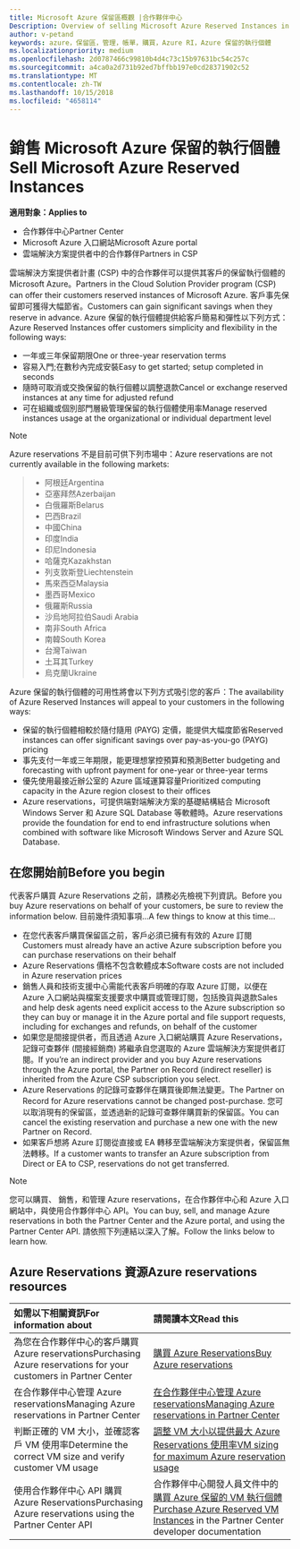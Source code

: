 ```yaml
---
title: Microsoft Azure 保留區概觀 |合作夥伴中心
Description: Overview of selling Microsoft Azure Reserved Instances in CSP.
author: v-petand
keywords: azure，保留區，管理，帳單，購買，Azure RI，Azure 保留的執行個體
ms.localizationpriority: medium
ms.openlocfilehash: 2d0787466c99810b4d4c73c15b97631bc54c257c
ms.sourcegitcommit: a4ca0a2d731b92ed7bffbb197e0cd28371902c52
ms.translationtype: MT
ms.contentlocale: zh-TW
ms.lasthandoff: 10/15/2018
ms.locfileid: "4658114"
---
```

# <a name="sell-microsoft-azure-reserved-instances"></a><span data-ttu-id="4441c-103">銷售 Microsoft Azure 保留的執行個體</span><span class="sxs-lookup"><span data-stu-id="4441c-103">Sell Microsoft Azure Reserved Instances</span></span> 

**<span data-ttu-id="4441c-104">適用對象：</span><span class="sxs-lookup"><span data-stu-id="4441c-104">Applies to</span></span>**

-  <span data-ttu-id="4441c-105">合作夥伴中心</span><span class="sxs-lookup"><span data-stu-id="4441c-105">Partner Center</span></span>
-  <span data-ttu-id="4441c-106">Microsoft Azure 入口網站</span><span class="sxs-lookup"><span data-stu-id="4441c-106">Microsoft Azure portal</span></span>
-  <span data-ttu-id="4441c-107">雲端解決方案提供者中的合作夥伴</span><span class="sxs-lookup"><span data-stu-id="4441c-107">Partners in CSP</span></span>

<span data-ttu-id="4441c-108">雲端解決方案提供者計畫 (CSP) 中的合作夥伴可以提供其客戶的保留執行個體的 Microsoft Azure。</span><span class="sxs-lookup"><span data-stu-id="4441c-108">Partners in the Cloud Solution Provider program (CSP) can offer their customers reserved instances of Microsoft Azure.</span></span> <span data-ttu-id="4441c-109">客戶事先保留即可獲得大幅節省。</span><span class="sxs-lookup"><span data-stu-id="4441c-109">Customers can gain significant savings when they reserve in advance.</span></span> <span data-ttu-id="4441c-110">Azure 保留的執行個體提供給客戶簡易和彈性以下列方式：</span><span class="sxs-lookup"><span data-stu-id="4441c-110">Azure Reserved Instances offer customers simplicity and flexibility in the following ways:</span></span>

-   <span data-ttu-id="4441c-111">一年或三年保留期限</span><span class="sxs-lookup"><span data-stu-id="4441c-111">One or three-year reservation terms</span></span> 
-   <span data-ttu-id="4441c-112">容易入門;在數秒內完成安裝</span><span class="sxs-lookup"><span data-stu-id="4441c-112">Easy to get started; setup completed in seconds</span></span> 
-   <span data-ttu-id="4441c-113">隨時可取消或交換保留的執行個體以調整退款</span><span class="sxs-lookup"><span data-stu-id="4441c-113">Cancel or exchange reserved instances at any time for adjusted refund</span></span> 
-   <span data-ttu-id="4441c-114">可在組織或個別部門層級管理保留的執行個體使用率</span><span class="sxs-lookup"><span data-stu-id="4441c-114">Manage reserved instances usage at the organizational or individual department level</span></span> 

> [!NOTE]  
> <span data-ttu-id="4441c-115">Azure reservations 不是目前可供下列市場中：</span><span class="sxs-lookup"><span data-stu-id="4441c-115">Azure reservations are not currently available in the following markets:</span></span>
  
> * <span data-ttu-id="4441c-116">阿根廷</span><span class="sxs-lookup"><span data-stu-id="4441c-116">Argentina</span></span>
> * <span data-ttu-id="4441c-117">亞塞拜然</span><span class="sxs-lookup"><span data-stu-id="4441c-117">Azerbaijan</span></span>
> * <span data-ttu-id="4441c-118">白俄羅斯</span><span class="sxs-lookup"><span data-stu-id="4441c-118">Belarus</span></span>
> * <span data-ttu-id="4441c-119">巴西</span><span class="sxs-lookup"><span data-stu-id="4441c-119">Brazil</span></span>
> * <span data-ttu-id="4441c-120">中國</span><span class="sxs-lookup"><span data-stu-id="4441c-120">China</span></span>
> * <span data-ttu-id="4441c-121">印度</span><span class="sxs-lookup"><span data-stu-id="4441c-121">India</span></span>
> * <span data-ttu-id="4441c-122">印尼</span><span class="sxs-lookup"><span data-stu-id="4441c-122">Indonesia</span></span>
> * <span data-ttu-id="4441c-123">哈薩克</span><span class="sxs-lookup"><span data-stu-id="4441c-123">Kazakhstan</span></span>
> * <span data-ttu-id="4441c-124">列支敦斯登</span><span class="sxs-lookup"><span data-stu-id="4441c-124">Liechtenstein</span></span>
> * <span data-ttu-id="4441c-125">馬來西亞</span><span class="sxs-lookup"><span data-stu-id="4441c-125">Malaysia</span></span>
> * <span data-ttu-id="4441c-126">墨西哥</span><span class="sxs-lookup"><span data-stu-id="4441c-126">Mexico</span></span>
> * <span data-ttu-id="4441c-127">俄羅斯</span><span class="sxs-lookup"><span data-stu-id="4441c-127">Russia</span></span>
> * <span data-ttu-id="4441c-128">沙烏地阿拉伯</span><span class="sxs-lookup"><span data-stu-id="4441c-128">Saudi Arabia</span></span>
> * <span data-ttu-id="4441c-129">南非</span><span class="sxs-lookup"><span data-stu-id="4441c-129">South Africa</span></span>
> * <span data-ttu-id="4441c-130">南韓</span><span class="sxs-lookup"><span data-stu-id="4441c-130">South Korea</span></span>
> * <span data-ttu-id="4441c-131">台灣</span><span class="sxs-lookup"><span data-stu-id="4441c-131">Taiwan</span></span>
> * <span data-ttu-id="4441c-132">土耳其</span><span class="sxs-lookup"><span data-stu-id="4441c-132">Turkey</span></span>
> * <span data-ttu-id="4441c-133">烏克蘭</span><span class="sxs-lookup"><span data-stu-id="4441c-133">Ukraine</span></span>

<span data-ttu-id="4441c-134">Azure 保留的執行個體的可用性將會以下列方式吸引您的客戶：</span><span class="sxs-lookup"><span data-stu-id="4441c-134">The availability of Azure Reserved Instances will appeal to your customers in the following ways:</span></span>

-   <span data-ttu-id="4441c-135">保留的執行個體相較於隨付隨用 (PAYG) 定價，能提供大幅度節省</span><span class="sxs-lookup"><span data-stu-id="4441c-135">Reserved instances can offer significant savings over pay-as-you-go (PAYG) pricing</span></span>
-   <span data-ttu-id="4441c-136">事先支付一年或三年期限，能更理想掌控預算和預測</span><span class="sxs-lookup"><span data-stu-id="4441c-136">Better budgeting and forecasting with upfront payment for one-year or three-year terms</span></span> 
-   <span data-ttu-id="4441c-137">優先使用最接近辦公室的 Azure 區域運算容量</span><span class="sxs-lookup"><span data-stu-id="4441c-137">Prioritized computing capacity in the Azure region closest to their offices</span></span>  
-   <span data-ttu-id="4441c-138">Azure reservations，可提供端對端解決方案的基礎結構結合 Microsoft Windows Server 和 Azure SQL Database 等軟體時。</span><span class="sxs-lookup"><span data-stu-id="4441c-138">Azure reservations provide the foundation for end to end infrastructure solutions when combined with software like Microsoft Windows Server and Azure SQL Database.</span></span>   

## <a name="before-you-begin"></a><span data-ttu-id="4441c-139">在您開始前</span><span class="sxs-lookup"><span data-stu-id="4441c-139">Before you begin</span></span>

<span data-ttu-id="4441c-140">代表客戶購買 Azure Reservations 之前，請務必先檢視下列資訊。</span><span class="sxs-lookup"><span data-stu-id="4441c-140">Before you buy Azure reservations on behalf of your customers, be sure to review the information below.</span></span> <span data-ttu-id="4441c-141">目前幾件須知事項...</span><span class="sxs-lookup"><span data-stu-id="4441c-141">A few things to know at this time…</span></span>

-   <span data-ttu-id="4441c-142">在您代表客戶購買保留區之前，客戶必須已擁有有效的 Azure 訂閱</span><span class="sxs-lookup"><span data-stu-id="4441c-142">Customers must already have an active Azure subscription before you can purchase reservations on their behalf</span></span>  
-   <span data-ttu-id="4441c-143">Azure Reservations 價格不包含軟體成本</span><span class="sxs-lookup"><span data-stu-id="4441c-143">Software costs are not included in Azure reservation prices</span></span> 
-   <span data-ttu-id="4441c-144">銷售人員和技術支援中心需能代表客戶明確的存取 Azure 訂閱，以便在 Azure 入口網站與檔案支援要求中購買或管理訂閱，包括換貨與退款</span><span class="sxs-lookup"><span data-stu-id="4441c-144">Sales and help desk agents need explicit access to the Azure subscription so they can buy or manage it in the Azure portal and file support requests, including for exchanges and refunds, on behalf of the customer</span></span>  
-   <span data-ttu-id="4441c-145">如果您是間接提供者，而且透過 Azure 入口網站購買 Azure Reservations，記錄可查夥伴 (間接經銷商) 將繼承自您選取的 Azure 雲端解決方案提供者訂閱。</span><span class="sxs-lookup"><span data-stu-id="4441c-145">If you’re an indirect provider and you buy Azure reservations through the Azure portal, the Partner on Record (indirect reseller) is inherited from the Azure CSP subscription you select.</span></span> 
-   <span data-ttu-id="4441c-146">Azure Reservations 的記錄可查夥伴在購買後即無法變更。</span><span class="sxs-lookup"><span data-stu-id="4441c-146">The Partner on Record for Azure reservations cannot be changed post-purchase.</span></span> <span data-ttu-id="4441c-147">您可以取消現有的保留區，並透過新的記錄可查夥伴購買新的保留區。</span><span class="sxs-lookup"><span data-stu-id="4441c-147">You can cancel the existing reservation and purchase a new one with the new Partner on Record.</span></span> 
-   <span data-ttu-id="4441c-148">如果客戶想將 Azure 訂閱從直接或 EA 轉移至雲端解決方案提供者，保留區無法轉移。</span><span class="sxs-lookup"><span data-stu-id="4441c-148">If a customer wants to transfer an Azure subscription from Direct or EA to CSP, reservations do not get transferred.</span></span> 

>[!NOTE]
> <span data-ttu-id="4441c-149">您可以購買、 銷售，和管理 Azure reservations，在合作夥伴中心和 Azure 入口網站中，與使用合作夥伴中心 API。</span><span class="sxs-lookup"><span data-stu-id="4441c-149">You can buy, sell, and manage Azure reservations in both the Partner Center and the Azure portal, and using the Partner Center API.</span></span> <span data-ttu-id="4441c-150">請依照下列連結以深入了解。</span><span class="sxs-lookup"><span data-stu-id="4441c-150">Follow the links below to learn how.</span></span> 

## <a name="azure-reservations-resources"></a><span data-ttu-id="4441c-151">Azure Reservations 資源</span><span class="sxs-lookup"><span data-stu-id="4441c-151">Azure reservations resources</span></span>
|**<span data-ttu-id="4441c-152">如需以下相關資訊</span><span class="sxs-lookup"><span data-stu-id="4441c-152">For information about</span></span>**   |**<span data-ttu-id="4441c-153">請閱讀本文</span><span class="sxs-lookup"><span data-stu-id="4441c-153">Read this</span></span>**    |
|:-----------------------------|:-----------------|
|<span data-ttu-id="4441c-154">為您在合作夥伴中心的客戶購買 Azure reservations</span><span class="sxs-lookup"><span data-stu-id="4441c-154">Purchasing Azure reservations for your customers in Partner Center</span></span>   |[<span data-ttu-id="4441c-155">購買 Azure Reservations</span><span class="sxs-lookup"><span data-stu-id="4441c-155">Buy Azure reservations</span></span>](azure-reservations-buying.md)
|<span data-ttu-id="4441c-156">在合作夥伴中心管理 Azure reservations</span><span class="sxs-lookup"><span data-stu-id="4441c-156">Managing Azure reservations in Partner Center</span></span> | [<span data-ttu-id="4441c-157">在合作夥伴中心管理 Azure reservations</span><span class="sxs-lookup"><span data-stu-id="4441c-157">Managing Azure reservations in Partner Center</span></span>](azure-reservations-manage.md)
|<span data-ttu-id="4441c-158">判斷正確的 VM 大小，並確認客戶 VM 使用率</span><span class="sxs-lookup"><span data-stu-id="4441c-158">Determine the correct VM size and verify customer VM usage</span></span>   |[<span data-ttu-id="4441c-159">調整 VM 大小以提供最大 Azure Reservations 使用率</span><span class="sxs-lookup"><span data-stu-id="4441c-159">VM sizing for maximum Azure reservation usage</span></span>](azure-usage.md)   |
|<span data-ttu-id="4441c-160">使用合作夥伴中心 API 購買 Azure Reservations</span><span class="sxs-lookup"><span data-stu-id="4441c-160">Purchasing Azure reservations using the Partner Center API</span></span> | <span data-ttu-id="4441c-161">合作夥伴中心開發人員文件中的[購買 Azure 保留的 VM 執行個體](https://docs.microsoft.com/partner-center/develop/purchase-azure-reservations)</span><span class="sxs-lookup"><span data-stu-id="4441c-161">[Purchase Azure Reserved VM Instances](https://docs.microsoft.com/partner-center/develop/purchase-azure-reservations) in the Partner Center developer documentation</span></span>

 

